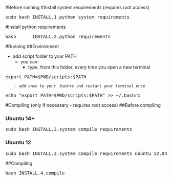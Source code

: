 #Before running
#Install system requirements (requires root access)
<pre>
sudo bash INSTALL.1.python_system_requirements
</pre>

#Install python requirements
<pre>
bash      INSTALL.2.python_requirements
</pre>



#Running
##Environment
- add script folder to your PATH
    - you can:
        - type, from this folder, every time you open a new terminal
<pre>
export PATH=$PWD/scripts:$PATH
</pre>

        - add once to your .bashrc and restart your terminal once
<pre>
echo "export PATH=$PWD/scripts:$PATH" >> ~/.bashrc
</pre>
    


#Compiling (only if necessary - requires root access)
##Before compiling
### Ubuntu 14+
<pre>
sudo bash INSTALL.3.system_compile_requirements
</pre>

### Ubuntu 12
<pre>
sudo bash INSTALL.3.system_compile_requirements_ubuntu_12.04
</pre>

##Compiling
<pre>
bash INSTALL.4.compile
</pre>



